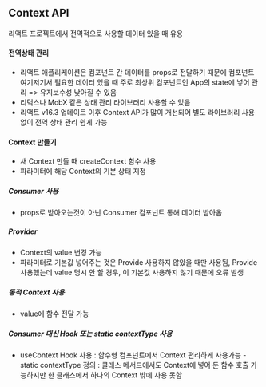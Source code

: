 ## Context API

리액트 프로젝트에서 전역적으로 사용할 데이터 있을 때 유용

#### 전역상태 관리

- 리액트 애플리케이션은 컴포넌트 간 데이터를 props로 전달하기 때문에 컴포넌트 여기저기서 필요한 데이터 있을 때 주로 최상위 컴포넌트인 App의 state에 넣어 관리 => 유지보수성 낮아질 수 있음
- 리덕스나 MobX 같은 상태 관리 라이브러리 사용할 수 있음
- 리액트 v16.3 업데이트 이후 Context API가 많이 개선되어 별도 라이브러리 사용 없이 전역 상태 관리 쉽게 가능

#### Context 만들기

- 새 Context 만들 때 createContext 함수 사용
- 파라미터에 해당 Context의 기본 상태 지정

##### Consumer 사용

- props로 받아오는것이 아닌 Consumer 컴포넌트 통해 데이터 받아옴

##### Provider

- Context의 value 변경 가능
- 파라미터로 기본값 넣어주는 것은 Provide 사용하지 않았을 때만 사용됨, Provide 사용했는데 value 명시 안 할 경우, 이 기본값 사용하지 않기 때문에 오류 발생

##### 동적 Context 사용

- value에 함수 전달 가능

##### Consumer 대신 Hook 또는 static contextType 사용

- useContext Hook 사용 : 함수형 컴포넌트에서 Context 편리하게 사용가능
  -static contextType 정의 : 클래스 메서드에서도 Context에 넣어 둔 함수 호출 가능하지만 한 클래스에서 하나의 Context 밖에 사용 못함
